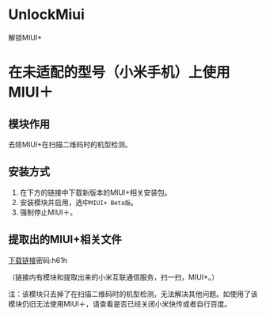 # UnlockMiui
解锁MIUI+


# 在未适配的型号（小米手机）上使用MIUI＋

## 模块作用

去除MIUI+在扫描二维码时的机型检测。

## 安装方式

1. 在下方的链接中下载新版本的MIUI+相关安装包。
2. 安装模块并启用，选中```MIUI+ Beta版```。
3. 强制停止MIUI＋。

## 提取出的MIUI+相关文件

[下载链接](https://wws.lanzous.com/b01u1if2d)密码:h61h

（链接内有模块和提取出来的小米互联通信服务，扫一扫，MIUI+。）


注：该模块只去掉了在扫描二维码时的机型检测，无法解决其他问题。如使用了该模块仍旧无法使用MIUI＋，请查看是否已经关闭小米快传或者自行百度。
